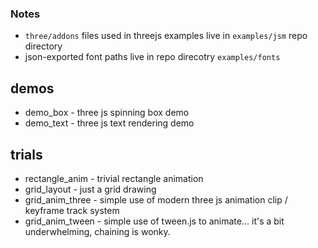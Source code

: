 ### Notes

- `three/addons` files used in threejs examples live in `examples/jsm` repo directory
- json-exported font paths live in repo direcotry `examples/fonts`

## demos

 - demo_box - three js spinning box demo
 - demo_text - three js text rendering demo

## trials

 - rectangle_anim - trivial rectangle animation
 - grid_layout - just a grid drawing
 - grid_anim_three - simple use of modern three js animation clip / keyframe track system
 - grid_anim_tween - simple use of tween.js to animate... it's a bit underwhelming, chaining is wonky.

